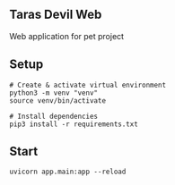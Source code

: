 ## Taras Devil Web
Web application for pet project

## Setup
```
# Create & activate virtual environment
python3 -m venv "venv"
source venv/bin/activate

# Install dependencies
pip3 install -r requirements.txt
```

## Start
```
uvicorn app.main:app --reload
```